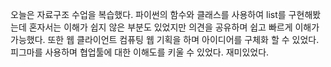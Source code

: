 오늘은 자료구조 수업을 복습했다. 파이썬의 함수와 클래스를 사용하여 list를 구현해봤는데 혼자서는 이해가 쉽지 않은 부분도 있었지만 의견을 공유하며 쉽고 빠르게 이해가 가능했다.
또한 웹 클라이언트 컴퓨팅 웹 기획을 하며 아이디어를 구체화 할 수 있었다. 피그마를 사용하며 협업툴에 대한 이해도를 키울 수 있었다.
재미있었다.
